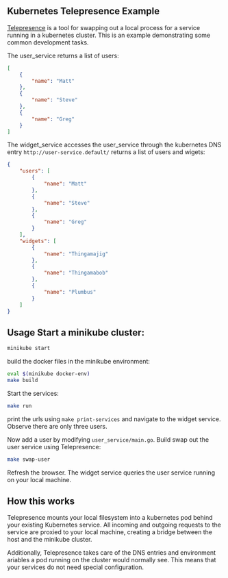 ## Kubernetes Telepresence Example

[Telepresence][telepresence] is a tool for swapping out a local process for a
service running in a kubernetes cluster.  This is an example demonstrating some
common development tasks.

The user_service returns a list of users:

```json
[
    {
        "name": "Matt"
    },
    {
        "name": "Steve"
    },
    {
        "name": "Greg"
    }
]
```

The widget_service accesses the user_service through the kubernetes DNS entry
`http://user-service.default/` returns a list of users and wigets:

```json
{
    "users": [
        {
            "name": "Matt"
        },
        {
            "name": "Steve"
        },
        {
            "name": "Greg"
        }
    ],
    "widgets": [
        {
            "name": "Thingamajig"
        },
        {
            "name": "Thingamabob"
        },
        {
            "name": "Plumbus"
        }
    ]
}
```

## Usage Start a minikube cluster:

```bash
minikube start
```

build the docker files in the minikube environment:

```bash
eval $(minikube docker-env)
make build
```

Start the services:

```bash
make run
```

print the urls using `make print-services` and navigate to the widget service.
Observe there are only three users.

Now add a user by modifying `user_service/main.go`.  Build swap out the user
service using Telepresence:

```bash
make swap-user
```

Refresh the browser.  The widget service queries the user service running on
your local machine.

## How this works

Telepresence mounts your local filesystem into a kubernetes pod behind your
existing Kubernetes service.  All incoming and outgoing requests to the service
are proxied to your local machine, creating a bridge between the host and the
minikube cluster.

Additionally, Telepresence takes care of the DNS entries and environment
ariables a pod running on the cluster would normally see.  This means that your
services do not need special configuration.

[telepresence]: http://www.telepresence.io/